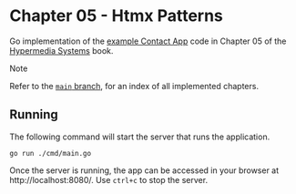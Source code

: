 # Chapter 05 - Htmx Patterns

Go implementation of the [example Contact App][0] code in Chapter 05 of the [Hypermedia Systems][1] book.

> [!NOTE]  
> Refer to the [`main` branch](..), for an index of all implemented chapters.

## Running

The following command will start the server that runs the application.

```shell
go run ./cmd/main.go 
```
Once the server is running, the app can be accessed in your browser at http://localhost:8080/. Use `ctrl+c` to stop the server.

[0]: https://github.com/bigskysoftware/contact-app "Contact App"
[1]: https://hypermedia.systems/ "Hypermedia Systems book"